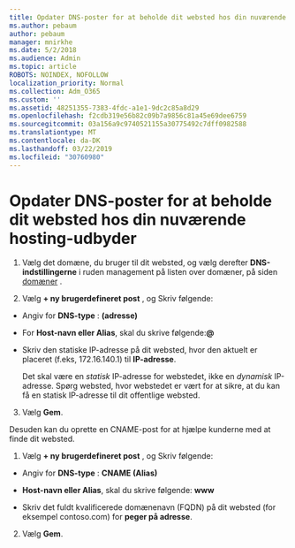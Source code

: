 ```yaml
---
title: Opdater DNS-poster for at beholde dit websted hos din nuværende hosting-udbyder
ms.author: pebaum
author: pebaum
manager: mnirkhe
ms.date: 5/2/2018
ms.audience: Admin
ms.topic: article
ROBOTS: NOINDEX, NOFOLLOW
localization_priority: Normal
ms.collection: Adm_O365
ms.custom: ''
ms.assetid: 48251355-7383-4fdc-a1e1-9dc2c85a8d29
ms.openlocfilehash: f2cdb319e56b82c09b7a9856c81a45e69dee6759
ms.sourcegitcommit: 03a156a9c9740521155a30775492c7dff0982588
ms.translationtype: MT
ms.contentlocale: da-DK
ms.lasthandoff: 03/22/2019
ms.locfileid: "30760980"
---
```

# <a name="update-dns-records-to-keep-your-website-with-your-current-hosting-provider"></a>Opdater DNS-poster for at beholde dit websted hos din nuværende hosting-udbyder

1. Vælg det domæne, du bruger til dit websted, og vælg derefter **DNS-indstillingerne** i ruden management på listen over domæner, på siden [domæner](https://portal.office.com/adminportal/home#/Domains) . 
    
2. Vælg **+ ny brugerdefineret post** , og Skriv følgende: 
    
  - Angiv for **DNS-type** : **(adresse)**
    
  - For **Host-navn eller Alias**, skal du skrive følgende:**@**
    
  - Skriv den statiske IP-adresse på dit websted, hvor den aktuelt er placeret (f.eks, 172.16.140.1) til **IP-adresse**. 
    
    Det skal være en *statisk* IP-adresse for webstedet, ikke en *dynamisk* IP-adresse. Spørg websted, hvor webstedet er vært for at sikre, at du kan få en statisk IP-adresse til dit offentlige websted. 
    
3. Vælg **Gem**. 
    
Desuden kan du oprette en CNAME-post for at hjælpe kunderne med at finde dit websted.
  
1. Vælg **+ ny brugerdefineret post** , og Skriv følgende: 
    
  - Angiv for **DNS-type** : **CNAME (Alias)**
    
  - **Host-navn eller Alias**, skal du skrive følgende: **www**
    
  - Skriv det fuldt kvalificerede domænenavn (FQDN) på dit websted (for eksempel contoso.com) for **peger på adresse**. 
    
2. Vælg **Gem**. 
    

